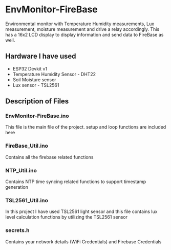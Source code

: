 # EnvMonitor-FireBase
Environmental monitor with Temperature Humidity measurements, Lux measurement, moisture measurement and drive a relay accordingly. This has a 16x2 LCD display to display information and send data to FireBase as well.
## Hardware I have used
- ESP32 Devkit v1
- Temperature Humidity Sensor - DHT22
- Soil Moisture sensor
- Lux sensor - TSL2561
## Description of Files
### EnvMonitor-FireBase.ino
This file is the main file of the project. setup and loop functions are included here
### FireBase_Util.ino
Contains all the firebase related functions
### NTP_Util.ino
Contains NTP time syncing related functions to support timestamp generation
### TSL2561_Util.ino
In this project I have used TSL2561 light sensor and this file contains lux level calculation functions by utilizing the TSL2561 sensor
### secrets.h
Contains your network details (WiFi Credentials) and Firebase Credentials
